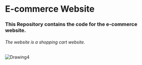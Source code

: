 # E-commerce Website
### This Repository contains the code for the e-commerce website.
###### The website is a shopping cart website.
![Drawing4](https://user-images.githubusercontent.com/59665707/155842288-5dbc418b-9123-472c-a7af-cb301dea55c0.png)
